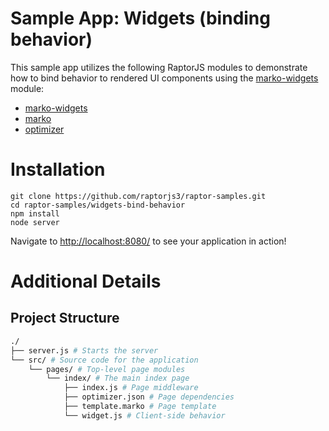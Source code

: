Sample App: Widgets (binding behavior)
======================================

This sample app utilizes the following RaptorJS modules to demonstrate how to bind behavior to rendered UI components using the [marko-widgets](https://github.com/raptorjs3/optimizer) module:

* [marko-widgets](https://github.com/raptorjs3/marko-widgets)
* [marko](https://github.com/raptorjs3/marko)
* [optimizer](https://github.com/raptorjs3/optimizer)

# Installation

```
git clone https://github.com/raptorjs3/raptor-samples.git
cd raptor-samples/widgets-bind-behavior
npm install
node server
```

Navigate to [http://localhost:8080/](http://localhost:8080/) to see your application in action!

# Additional Details

## Project Structure

```bash
./
├── server.js # Starts the server
└── src/ # Source code for the application
    └── pages/ # Top-level page modules
        └── index/ # The main index page
            ├── index.js # Page middleware
            ├── optimizer.json # Page dependencies
            ├── template.marko # Page template
            └── widget.js # Client-side behavior
```